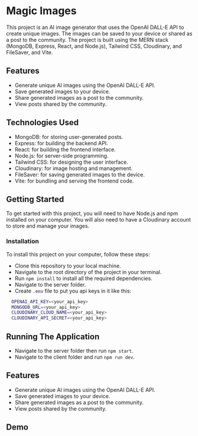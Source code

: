 
# Magic Images

This project is an AI image generator that uses the OpenAI DALL-E API to create unique images. The images can be saved to your device or shared as a post to the community. The project is built using the MERN stack (MongoDB, Express, React, and Node.js), Tailwind CSS, Cloudinary, and FileSaver, and Vite.
## Features
- Generate unique AI images using the OpenAI DALL-E API.
- Save generated images to your device.
- Share generated images as a post to the community.
- View posts shared by the community.
## Technologies Used

- MongoDB: for storing user-generated posts.
- Express: for building the backend API.
- React: for building the frontend interface.
- Node.js: for server-side programming.
- Tailwind CSS: for designing the user interface.
- Cloudinary: for image hosting and management.
- FileSaver: for saving generated images to the device.
- Vite: for bundling and serving the frontend code.


## Getting Started
To get started with this project, you will need to have Node.js and npm installed on your computer. You will also need to have a Cloudinary account to store and manage your images.

### Installation
To install this project on your computer, follow these steps:

- Clone this repository to your local machine.
- Navigate to the root directory of the project in your terminal.
- Run `npm install` to install all the required dependencies.
- Navigate to the server folder.
- Create `.env` file to put you api keys in it like this:
```bash
  OPENAI_API_KEY=<your_api_key>
  MONGODB_URL=<your_api_key>
  CLOUDINARY_CLOUD_NAME=<your_api_key>
  CLOUDINARY_API_SECRET=<your_api_key>
```
## Running The Application
- Navigate to the server folder then run `npm start`.
- Navigate to the client folder and run `npm run dev`.
## Features
- Generate unique AI images using the OpenAI DALL-E API.
- Save generated images to your device.
- Share generated images as a post to the community.
- View posts shared by the community.
## Demo